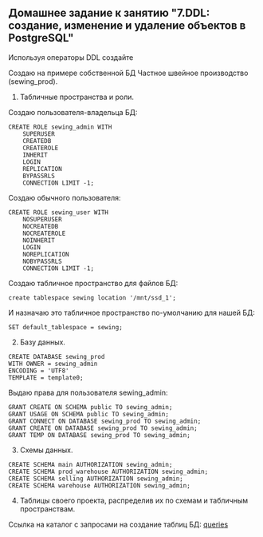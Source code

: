## Домашнее задание к занятию "7.DDL: создание, изменение и удаление объектов в PostgreSQL"

Используя операторы DDL создайте

Создаю на примере собственной БД Частное швейное производство (sewing_prod).

1.  Табличные пространства и роли.

Создаю пользователя-владельца БД:

```
CREATE ROLE sewing_admin WITH 
	SUPERUSER
	CREATEDB
	CREATEROLE
	INHERIT
	LOGIN
	REPLICATION
	BYPASSRLS
	CONNECTION LIMIT -1;
```

Создаю обычного пользователя:

```
CREATE ROLE sewing_user WITH 
	NOSUPERUSER
	NOCREATEDB
	NOCREATEROLE
	NOINHERIT
	LOGIN
	NOREPLICATION
	NOBYPASSRLS
	CONNECTION LIMIT -1;
```

Создаю табличное пространство для файлов БД:

```
create tablespace sewing location '/mnt/ssd_1';
```

И назначаю это табличное пространство по-умолчанию для нашей БД:

```
SET default_tablespace = sewing;
```

2. Базу данных.

```
CREATE DATABASE sewing_prod 
WITH OWNER = sewing_admin
ENCODING = 'UTF8'
TEMPLATE = template0;
```
Выдаю права для пользователя sewing_admin:

```
GRANT CREATE ON SCHEMA public TO sewing_admin;
GRANT USAGE ON SCHEMA public TO sewing_admin;
GRANT CONNECT ON DATABASE sewing_prod TO sewing_admin;
GRANT CREATE ON DATABASE sewing_prod TO sewing_admin;
GRANT TEMP ON DATABASE sewing_prod TO sewing_admin;
```

3. Схемы данных.

```
CREATE SCHEMA main AUTHORIZATION sewing_admin;
CREATE SCHEMA prod_warehouse AUTHORIZATION sewing_admin;
CREATE SCHEMA selling AUTHORIZATION sewing_admin;
CREATE SCHEMA warehouse AUTHORIZATION sewing_admin;
```

4. Таблицы своего проекта, распределив их по схемам и табличным пространствам.

Ссылка на каталог с запросами на создание таблиц БД:
[queries](queries)
